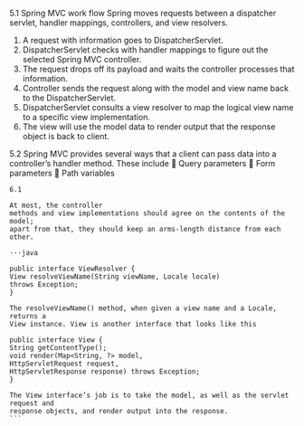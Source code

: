 
5.1 Spring MVC work flow
Spring moves requests between a dispatcher servlet, handler mappings, controllers, and view
resolvers.

1) A request with information goes to DispatcherServlet.
2) DispatcherServlet checks with handler mappings to figure out the selected Spring MVC controller.
3) The request drops off its payload and waits the controller processes that information.
4) Controller sends the request along with the model and view name back to the DispatcherServlet.
5) DispatcherServlet consults a view resolver to map the logical view name to a specific view implementation.
6) The view will use the model data to render output that the response object is back to client.


5.2 Spring MVC provides several ways that a client can pass data into a controller’s handler
    method. These include
     Query parameters
     Form parameters
     Path variables
    
    
    
    
    6.1
    
    At most, the controller
    methods and view implementations should agree on the contents of the model;
    apart from that, they should keep an arms-length distance from each other.
    
    ···java
    
    public interface ViewResolver {
    View resolveViewName(String viewName, Locale locale)
    throws Exception;
    }
    
    The resolveViewName() method, when given a view name and a Locale, returns a
    View instance. View is another interface that looks like this
    
    public interface View {
    String getContentType();
    void render(Map<String, ?> model,
    HttpServletRequest request,
    HttpServletResponse response) throws Exception;
    }
    
    The View interface’s job is to take the model, as well as the servlet request and
    response objects, and render output into the response.
    ```